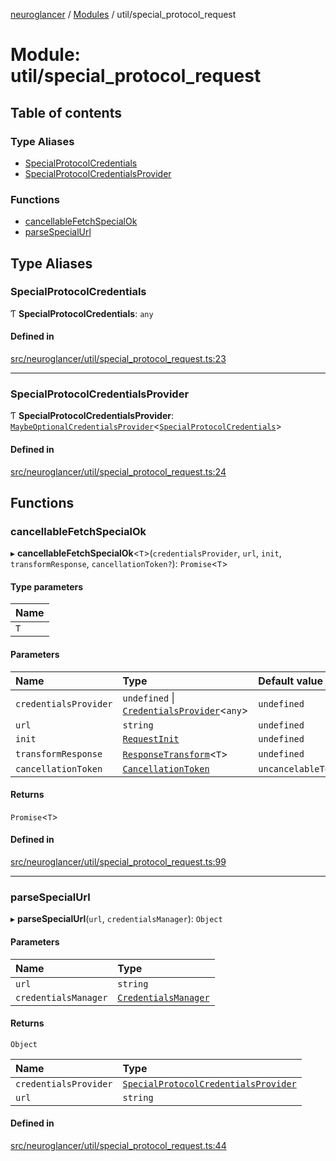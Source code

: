 [neuroglancer](../README.md) / [Modules](../modules.md) / util/special\_protocol\_request

# Module: util/special\_protocol\_request

## Table of contents

### Type Aliases

- [SpecialProtocolCredentials](util_special_protocol_request.md#specialprotocolcredentials)
- [SpecialProtocolCredentialsProvider](util_special_protocol_request.md#specialprotocolcredentialsprovider)

### Functions

- [cancellableFetchSpecialOk](util_special_protocol_request.md#cancellablefetchspecialok)
- [parseSpecialUrl](util_special_protocol_request.md#parsespecialurl)

## Type Aliases

### SpecialProtocolCredentials

Ƭ **SpecialProtocolCredentials**: `any`

#### Defined in

[src/neuroglancer/util/special_protocol_request.ts:23](https://github.com/ActiveBrainAtlas2/neuroglancer/blob/1beb5d34/src/neuroglancer/util/special_protocol_request.ts#L23)

___

### SpecialProtocolCredentialsProvider

Ƭ **SpecialProtocolCredentialsProvider**: [`MaybeOptionalCredentialsProvider`](credentials_provider.md#maybeoptionalcredentialsprovider)<[`SpecialProtocolCredentials`](util_special_protocol_request.md#specialprotocolcredentials)\>

#### Defined in

[src/neuroglancer/util/special_protocol_request.ts:24](https://github.com/ActiveBrainAtlas2/neuroglancer/blob/1beb5d34/src/neuroglancer/util/special_protocol_request.ts#L24)

## Functions

### cancellableFetchSpecialOk

▸ **cancellableFetchSpecialOk**<`T`\>(`credentialsProvider`, `url`, `init`, `transformResponse`, `cancellationToken?`): `Promise`<`T`\>

#### Type parameters

| Name |
| :------ |
| `T` |

#### Parameters

| Name | Type | Default value |
| :------ | :------ | :------ |
| `credentialsProvider` | `undefined` \| [`CredentialsProvider`](../classes/credentials_provider.CredentialsProvider.md)<`any`\> | `undefined` |
| `url` | `string` | `undefined` |
| `init` | [`RequestInit`](../interfaces/annotation_annotation_layer_state._internal_.RequestInit.md) | `undefined` |
| `transformResponse` | [`ResponseTransform`](util_http_request.md#responsetransform)<`T`\> | `undefined` |
| `cancellationToken` | [`CancellationToken`](../interfaces/util_cancellation.CancellationToken.md) | `uncancelableToken` |

#### Returns

`Promise`<`T`\>

#### Defined in

[src/neuroglancer/util/special_protocol_request.ts:99](https://github.com/ActiveBrainAtlas2/neuroglancer/blob/1beb5d34/src/neuroglancer/util/special_protocol_request.ts#L99)

___

### parseSpecialUrl

▸ **parseSpecialUrl**(`url`, `credentialsManager`): `Object`

#### Parameters

| Name | Type |
| :------ | :------ |
| `url` | `string` |
| `credentialsManager` | [`CredentialsManager`](../interfaces/credentials_provider.CredentialsManager.md) |

#### Returns

`Object`

| Name | Type |
| :------ | :------ |
| `credentialsProvider` | [`SpecialProtocolCredentialsProvider`](util_special_protocol_request.md#specialprotocolcredentialsprovider) |
| `url` | `string` |

#### Defined in

[src/neuroglancer/util/special_protocol_request.ts:44](https://github.com/ActiveBrainAtlas2/neuroglancer/blob/1beb5d34/src/neuroglancer/util/special_protocol_request.ts#L44)
